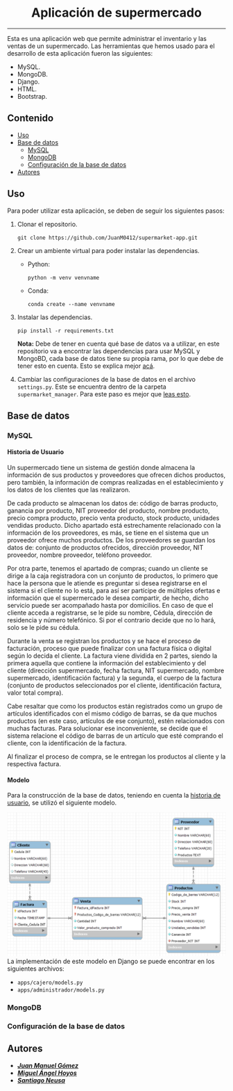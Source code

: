 <div align="center">

# Aplicación de supermercado
  
</div>

***

Esta es una aplicación web que permite administrar el inventario y las ventas de un supermercado. Las herramientas que hemos usado para el desarrollo de esta aplicación fueron las siguientes: 

- MySQL.
- MongoDB.
- Django.
- HTML.
- Bootstrap.

## Contenido
- [Uso](Readme.md)
- [Base de datos](Readme.md)
    - [MySQL](Readme.md)
    - [MongoDB](Readme.md)
    - [Configuración de la base de datos](Readme.md)
- [Autores](Readme.md)

## Uso

Para poder utilizar esta aplicación, se deben de seguir los siguientes pasos:

1. Clonar el repositorio.
    ```
    git clone https://github.com/JuanM0412/supermarket-app.git
    ```
2. Crear un ambiente virtual para poder instalar las dependencias.
    - Python:
      ```
      python -m venv venvname
      ```
    - Conda:
      ```
      conda create --name venvname
      ```

3. Instalar las dependencias.
    ```
    pip install -r requirements.txt
    ```

    **Nota:** Debe de tener en cuenta qué base de datos va a utilizar, en este repositorio va a encontrar las dependencias para usar MySQL y MongoBD, cada base de datos tiene su propia rama, por lo que debe de tener esto en cuenta. Esto se explica mejor [acá](Readme.md).

4. Cambiar las configuraciones de la base de datos en el archivo `settings.py`. Este se encuentra dentro de la carpeta `supermarket_manager`. Para este paso es mejor que [leas esto](Readme.md).

## Base de datos
### MySQL

#### Historia de Usuario
Un supermercado tiene un sistema de gestión donde almacena la información de sus productos y proveedores que ofrecen dichos productos, pero también, la información de compras realizadas en el establecimiento y los datos de los clientes que las realizaron.

De cada producto se almacenan los datos de: código de barras producto, ganancia por producto, NIT proveedor del producto, nombre producto, precio compra producto, precio venta producto, stock producto, unidades vendidas producto. Dicho apartado está estrechamente relacionado con la información de los proveedores, es más, se tiene en el sistema que un proveedor ofrece muchos productos. De los proveedores se guardan los datos de: conjunto de productos ofrecidos, dirección proveedor, NIT proveedor, nombre proveedor, teléfono proveedor.

Por otra parte, tenemos el apartado de compras; cuando un cliente se dirige a la caja registradora con un conjunto de productos, lo primero que hace la persona que le atiende es preguntar si desea registrarse en el sistema si el cliente no lo está, para así ser partícipe de múltiples ofertas e información que el supermercado le desea compartir, de hecho, dicho servicio puede ser acompañado hasta por domicilios. En caso de que el cliente acceda a registrarse, se le pide su nombre, Cédula, dirección de residencia y número telefónico. Si por el contrario decide que no lo hará, solo se le pide su cédula.

Durante la venta se registran los productos y se hace el proceso de facturación, proceso que puede finalizar con una factura física o digital según lo decida el cliente. La factura viene dividida en 2 partes, siendo la primera aquella que contiene la información del establecimiento y del cliente (dirección supermercado, fecha factura, NIT supermercado, nombre supermercado, identificación factura) y la segunda, el cuerpo de la factura (conjunto de productos seleccionados por el cliente, identificación 
factura, valor total compra).

Cabe resaltar que como los productos están registrados como un grupo de artículos identificados con el mismo código de barras, se da que muchos productos (en este caso, artículos de ese conjunto), estén relacionados con muchas facturas. Para solucionar ese inconveniente, se decide que el sistema relacione el código de barras de un artículo que esté comprando el cliente, con la identificación de la factura.

Al finalizar el proceso de compra, se le entregan los productos al cliente y la respectiva factura.

#### Modelo
Para la construcción de la base de datos, teniendo en cuenta la [historia de usuario](Readme.md), se utilizó el siguiente modelo.
<div align="center">
  <img src="Modelo.png" alt="Modelo" width="650px">
</div>
La implementación de este modelo en Django se puede encontrar en los siguientes archivos:

  - `apps/cajero/models.py`
  - `apps/administrador/models.py`

### MongoDB

### Configuración de la base de datos

## Autores

* ***[Juan Manuel Gómez](https://github.com/JuanM0412)***
* ***[Miguel Ángel Hoyos](https://github.com/miguelhoyosve)***
* ***[Santiago Neusa](https://github.com/sneusar)***
